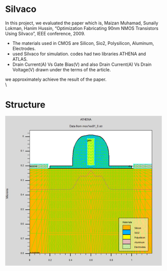 # Silvaco
 In this project, we evaluated the paper which is, Maizan Muhamad, Sunaily Lokman, Hanim Hussin, “Optimization Fabricating 90nm NMOS Transistors Using Silvaco”, IEEE conference, 2009.
	
* The materials used in CMOS are Silicon, Sio2, Polysilicon, Aluminum, Electrodes.
* used Silvaco for simulation. codes had two libraries ATHENA and ATLAS.
* Drain Current(A) Vs Gate Bias(V)  and also Drain Current(A) Vs  Drain Voltage(V) drawn under the terms of the article.

we approximately achieve the result of the paper. \
\

# Structure
![Structure](https://raw.githubusercontent.com/parsa-k/Silvaco/main/result/Structure.JPG)
